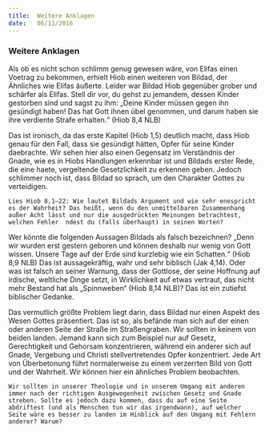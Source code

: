 ```yaml
---
title:  Weitere Anklagen
date:   06/11/2016
---
```


### Weitere Anklagen

Als ob es nicht schon schlimm genug gewesen wäre, von Elifas einen Voetrag zu bekommen, erhielt Hiob einen weiteren von Bildad, der Ähnliches wie Elifas äußerte. Leider war Bildad Hiob gegenüber grober und schärfer als Elifas. Stell dir vor, du gehst zu jemandem, dessen Kinder gestorben sind und sagst zu ihm: „Deine Kinder müssen gegen ihn gesündigt haben! Das hat Gott ihnen übel genommen, und darum haben sie ihre verdiente Strafe erhalten.“ (Hiob 8,4 NLB)

Das ist ironisch, da das erste Kapitel (Hiob 1,5) deutlich macht, dass Hiob genau für den Fall, dass sie gesündigt hätten, Opfer für seine Kinder daebrachte. Wir sehen hier also einen Gegensatz im Verständnis der Gnade, wie es in Hiobs Handlungen erkennbar ist und Bildads erster Rede, die eine haete, vergeltende Gesetzlichkeit zu erkennen geben. Jedoch schlimmer noch ist, dass Bildad so sprach, um den Charakter Gottes zu verteidigen.

`Lies Hiob 8,1–22: Wie lautet Bildads Argument und wie sehr enespricht es der Wahrheit? Das heißt, wenn du den unmittelbaren Zusammenhang außer Acht lässt und nur die ausgedrückten Meinungen betrachtest, welchen Fehler  ndest du (falls überhaupt) in seinen Worten?`

Wer könnte die folgenden Aussagen Bildads als falsch bezeichnen? „Denn wir wurden erst gestern geboren und können deshalb nur wenig von Gott wissen. Unsere Tage auf der Erde sind kurzlebig wie ein Schatten.“ (Hiob 8,9 NLB) Das ist aussagekräftig, wahr und sehr biblisch (Jak 4,14). Oder was ist falsch an seiner Warnung, dass der Gottlose, der seine Hoffnung auf irdische, weltliche Dinge setzt, in Wirklichkeit auf etwas vertraut, das nicht mehr Bestand hat als „Spinnweben“ (Hiob 8,14 NLB)? Das ist ein zutiefst biblischer Gedanke.

Das vermutlich größte Problem liegt darin, dass Bildad nur einen Aspekt des Wesen Gottes präsentiert. Das ist so, als befände man sich auf der einen oder anderen Seite der Straße im Straßengraben. Wir sollten in keinem von beiden landen. Jemand kann sich zum Beispiel nur auf Gesetz, Gerechtigkeit und Gehorsam konzentrieren, während ein anderer sich auf Gnade, Vergebung und Christi stellvertretendes Opfer konzentriert. Jede Art von Überbetonung führt normalerweise zu einem verzerrten Bild von Gott und der Wahrheit. Wir können hier ein ähnliches Problem beobachten.

`Wir sollten in unserer Theologie und in unserem Umgang mit anderen immer nach der richtigen Ausgewogenheit zwischen Gesetz und Gnade streben. Sollte es jedoch dazu kommen, dass du auf eine Seite abdriftest (und als Menschen tun wir das irgendwann), auf welcher Seite wäre es besser zu landen im Hinblick auf den Umgang mit Fehlern anderer? Warum?`